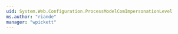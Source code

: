 ```yaml
---
uid: System.Web.Configuration.ProcessModelComImpersonationLevel
ms.author: "riande"
manager: "wpickett"
---
```

